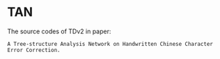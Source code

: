 # TAN
The source codes of TDv2 in paper: 

    A Tree-structure Analysis Network on Handwritten Chinese Character Error Correction.
